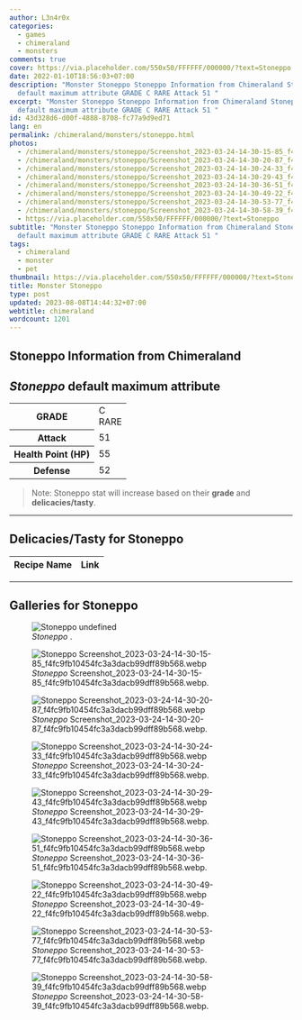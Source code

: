 ```yaml
---
author: L3n4r0x
categories:
  - games
  - chimeraland
  - monsters
comments: true
cover: https://via.placeholder.com/550x50/FFFFFF/000000/?text=Stoneppo
date: 2022-01-10T18:56:03+07:00
description: "Monster Stoneppo Stoneppo Information from Chimeraland Stoneppo
  default maximum attribute GRADE C RARE Attack 51 "
excerpt: "Monster Stoneppo Stoneppo Information from Chimeraland Stoneppo
  default maximum attribute GRADE C RARE Attack 51 "
id: 43d328d6-d00f-4888-8708-fc77a9d9ed71
lang: en
permalink: /chimeraland/monsters/stoneppo.html
photos:
  - /chimeraland/monsters/stoneppo/Screenshot_2023-03-24-14-30-15-85_f4fc9fb10454fc3a3dacb99dff89b568.webp
  - /chimeraland/monsters/stoneppo/Screenshot_2023-03-24-14-30-20-87_f4fc9fb10454fc3a3dacb99dff89b568.webp
  - /chimeraland/monsters/stoneppo/Screenshot_2023-03-24-14-30-24-33_f4fc9fb10454fc3a3dacb99dff89b568.webp
  - /chimeraland/monsters/stoneppo/Screenshot_2023-03-24-14-30-29-43_f4fc9fb10454fc3a3dacb99dff89b568.webp
  - /chimeraland/monsters/stoneppo/Screenshot_2023-03-24-14-30-36-51_f4fc9fb10454fc3a3dacb99dff89b568.webp
  - /chimeraland/monsters/stoneppo/Screenshot_2023-03-24-14-30-49-22_f4fc9fb10454fc3a3dacb99dff89b568.webp
  - /chimeraland/monsters/stoneppo/Screenshot_2023-03-24-14-30-53-77_f4fc9fb10454fc3a3dacb99dff89b568.webp
  - /chimeraland/monsters/stoneppo/Screenshot_2023-03-24-14-30-58-39_f4fc9fb10454fc3a3dacb99dff89b568.webp
  - https://via.placeholder.com/550x50/FFFFFF/000000/?text=Stoneppo
subtitle: "Monster Stoneppo Stoneppo Information from Chimeraland Stoneppo
  default maximum attribute GRADE C RARE Attack 51 "
tags:
  - chimeraland
  - monster
  - pet
thumbnail: https://via.placeholder.com/550x50/FFFFFF/000000/?text=Stoneppo
title: Monster Stoneppo
type: post
updated: 2023-08-08T14:44:32+07:00
webtitle: chimeraland
wordcount: 1201
---
```


<link
  rel="stylesheet"
  href="https://rawcdn.githack.com/dimaslanjaka/Web-Manajemen/870a349/css/bootstrap-5-3-0-alpha3-wrapper.css"
/>
<section id="bootstrap-wrapper">
  <div data-bs-theme="dark">
    <h2>Stoneppo Information from Chimeraland</h2>
    <h2 id="attribute"><i>Stoneppo</i> default maximum attribute</h2>
    <div class="row">
      <div class="col mb-2">
        <div class="card">
          <div class="card-body">
            <table>
              <tr>
                <th>GRADE</th>
                <td>C <br /><span class="text-primary">RARE</span></td>
              </tr>
              <tr>
                <th>Attack</th>
                <td>51</td>
              </tr>
              <tr>
                <th>Health Point (HP)</th>
                <td>55</td>
              </tr>
              <tr>
                <th>Defense</th>
                <td>52</td>
              </tr>
            </table>
          </div>
        </div>
      </div>
    </div>
    <blockquote class="bd-callout bd-callout-warning">
      Note: Stoneppo stat will increase based on their <b>grade</b> and
      <b>delicacies/tasty</b>.
    </blockquote>
    <hr />
    <h2 id="delicacies">Delicacies/Tasty for Stoneppo</h2>
    <div class="card">
      <div class="card-body">
        <div class="table-responsive">
          <table class="table table-striped">
            <thead>
              <tr>
                <th>Recipe Name</th>
                <th>Link</th>
              </tr>
            </thead>
            <tbody></tbody>
          </table>
        </div>
      </div>
    </div>
    <hr />
    <div id="gallery">
      <h2>Galleries for Stoneppo</h2>
      <div class="row">
        <div class="col-lg-6 col-12">
          <figure>
            <img
              src="https://www.webmanajemen.com/undefined"
              alt="Stoneppo undefined"
            />
            <figcaption style="word-wrap: break-word">
              <i>Stoneppo</i> .
            </figcaption>
          </figure>
        </div>
        <div class="col-lg-6 col-12">
          <figure>
            <img
              src="https://www.webmanajemen.com/chimeraland/monsters/stoneppo/Screenshot_2023-03-24-14-30-15-85_f4fc9fb10454fc3a3dacb99dff89b568.webp"
              alt="Stoneppo Screenshot_2023-03-24-14-30-15-85_f4fc9fb10454fc3a3dacb99dff89b568.webp"
            />
            <figcaption style="word-wrap: break-word">
              <i>Stoneppo</i>
              Screenshot_2023-03-24-14-30-15-85_f4fc9fb10454fc3a3dacb99dff89b568.webp.
            </figcaption>
          </figure>
        </div>
        <div class="col-lg-6 col-12">
          <figure>
            <img
              src="https://www.webmanajemen.com/chimeraland/monsters/stoneppo/Screenshot_2023-03-24-14-30-20-87_f4fc9fb10454fc3a3dacb99dff89b568.webp"
              alt="Stoneppo Screenshot_2023-03-24-14-30-20-87_f4fc9fb10454fc3a3dacb99dff89b568.webp"
            />
            <figcaption style="word-wrap: break-word">
              <i>Stoneppo</i>
              Screenshot_2023-03-24-14-30-20-87_f4fc9fb10454fc3a3dacb99dff89b568.webp.
            </figcaption>
          </figure>
        </div>
        <div class="col-lg-6 col-12">
          <figure>
            <img
              src="https://www.webmanajemen.com/chimeraland/monsters/stoneppo/Screenshot_2023-03-24-14-30-24-33_f4fc9fb10454fc3a3dacb99dff89b568.webp"
              alt="Stoneppo Screenshot_2023-03-24-14-30-24-33_f4fc9fb10454fc3a3dacb99dff89b568.webp"
            />
            <figcaption style="word-wrap: break-word">
              <i>Stoneppo</i>
              Screenshot_2023-03-24-14-30-24-33_f4fc9fb10454fc3a3dacb99dff89b568.webp.
            </figcaption>
          </figure>
        </div>
        <div class="col-lg-6 col-12">
          <figure>
            <img
              src="https://www.webmanajemen.com/chimeraland/monsters/stoneppo/Screenshot_2023-03-24-14-30-29-43_f4fc9fb10454fc3a3dacb99dff89b568.webp"
              alt="Stoneppo Screenshot_2023-03-24-14-30-29-43_f4fc9fb10454fc3a3dacb99dff89b568.webp"
            />
            <figcaption style="word-wrap: break-word">
              <i>Stoneppo</i>
              Screenshot_2023-03-24-14-30-29-43_f4fc9fb10454fc3a3dacb99dff89b568.webp.
            </figcaption>
          </figure>
        </div>
        <div class="col-lg-6 col-12">
          <figure>
            <img
              src="https://www.webmanajemen.com/chimeraland/monsters/stoneppo/Screenshot_2023-03-24-14-30-36-51_f4fc9fb10454fc3a3dacb99dff89b568.webp"
              alt="Stoneppo Screenshot_2023-03-24-14-30-36-51_f4fc9fb10454fc3a3dacb99dff89b568.webp"
            />
            <figcaption style="word-wrap: break-word">
              <i>Stoneppo</i>
              Screenshot_2023-03-24-14-30-36-51_f4fc9fb10454fc3a3dacb99dff89b568.webp.
            </figcaption>
          </figure>
        </div>
        <div class="col-lg-6 col-12">
          <figure>
            <img
              src="https://www.webmanajemen.com/chimeraland/monsters/stoneppo/Screenshot_2023-03-24-14-30-49-22_f4fc9fb10454fc3a3dacb99dff89b568.webp"
              alt="Stoneppo Screenshot_2023-03-24-14-30-49-22_f4fc9fb10454fc3a3dacb99dff89b568.webp"
            />
            <figcaption style="word-wrap: break-word">
              <i>Stoneppo</i>
              Screenshot_2023-03-24-14-30-49-22_f4fc9fb10454fc3a3dacb99dff89b568.webp.
            </figcaption>
          </figure>
        </div>
        <div class="col-lg-6 col-12">
          <figure>
            <img
              src="https://www.webmanajemen.com/chimeraland/monsters/stoneppo/Screenshot_2023-03-24-14-30-53-77_f4fc9fb10454fc3a3dacb99dff89b568.webp"
              alt="Stoneppo Screenshot_2023-03-24-14-30-53-77_f4fc9fb10454fc3a3dacb99dff89b568.webp"
            />
            <figcaption style="word-wrap: break-word">
              <i>Stoneppo</i>
              Screenshot_2023-03-24-14-30-53-77_f4fc9fb10454fc3a3dacb99dff89b568.webp.
            </figcaption>
          </figure>
        </div>
        <div class="col-lg-6 col-12">
          <figure>
            <img
              src="https://www.webmanajemen.com/chimeraland/monsters/stoneppo/Screenshot_2023-03-24-14-30-58-39_f4fc9fb10454fc3a3dacb99dff89b568.webp"
              alt="Stoneppo Screenshot_2023-03-24-14-30-58-39_f4fc9fb10454fc3a3dacb99dff89b568.webp"
            />
            <figcaption style="word-wrap: break-word">
              <i>Stoneppo</i>
              Screenshot_2023-03-24-14-30-58-39_f4fc9fb10454fc3a3dacb99dff89b568.webp.
            </figcaption>
          </figure>
        </div>
      </div>
    </div>
  </div>
</section>